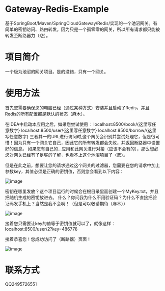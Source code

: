 # Gateway-Redis-Example
基于SpringBoot/Maven/SpringCloudGateway/Redis/实现的一个池沼网关。有简单的密钥访问、路由转发。因为只是一个孤零零的网关，所以所有请求都只能被转发至断路器力（悲）。

# 项目简介
一个极为池沼的网关项目。是的没错，只有一个网关。

# 使用方法
首先您需要确保您的电脑已经（通过某种方式）安装并且启动了Redis，并且Redis的所有配置都是默认的状态（麻木）。

在IDEA中启动本应用之后，如果您尝试使用：
localhost:8500/book/{这里写任意数字}
localhost:8500/user/{这里写任意数字}
localhost:8500/borrow/{这里写任意数字}
三者其一的URL进行访问时,这个网关会识别并尝试处理它，但是很可惜！因为只有一个网关它自己，因此它的所有转发都会失败，并返回断路器中设置好的信息。
如果您有自己的...应用和此网关进行对接（应该不会有的），那么想必您对网关已经有了足够的了解，也看不上这个池沼项目了（悲）。

但是在此之前，想要让您的请求通过这个网关的过滤器，您需要在您的请求中加上参数key，其值必须是正确的密钥值，否则您会看到以下内容：

![image](https://github.com/Met-String/Gateway-Redis-Example/assets/111751431/a4c14127-1513-4502-a110-a3ad4baec4df)

密钥在哪里发放？这个项目运行的时候会在根目录里面创建一个MyKey.txt，并且把随机生成的密钥放进去。
什么？你问我为什么不用验证码？为什么不直接把验证码发手机上？当然是我不会啊！（但是可以敬请期待（麻木））

![image](https://github.com/Met-String/Gateway-Redis-Example/assets/111751431/0a90c979-c2b3-4483-9abc-f355235579c8)


接着您只需要让key的值等于密钥值就可以了，就像这样：
localhost:8500/user/2?key=486778

接着恭喜您！您成功访问了（断路器）页面！

![image](https://github.com/Met-String/Gateway-Redis-Example/assets/111751431/c805d653-9b0e-44b4-95d7-86cada1ab335)


# 联系方式
QQ2495726551

